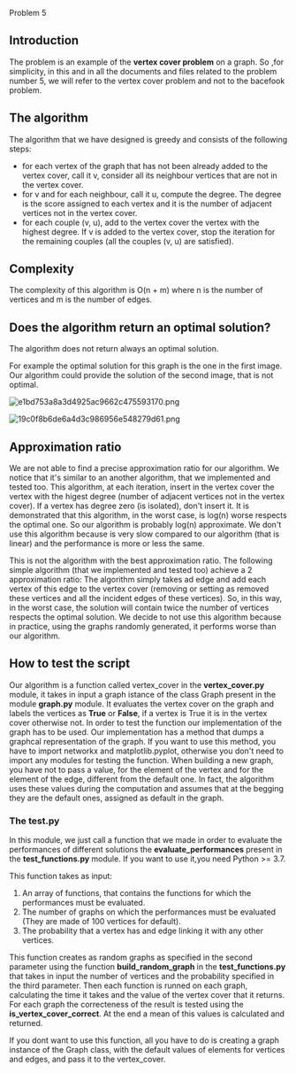 Problem 5

## Introduction
The problem is an example of the **vertex cover problem** on a graph. So ,for simplicity, in this and in all the documents and files related to the problem number 5, we will refer to the vertex cover problem and not to the bacefook problem.

## The algorithm
The algorithm that we have designed is greedy and consists of the following steps:
- for each vertex of the graph that has not been already added to the vertex cover, call it v, consider all its neighbour vertices that are not in the vertex cover.
- for v and for each neighbour, call it u, compute the degree. The degree is the score assigned to each vertex and it is the number of adjacent vertices not in the vertex cover.
- for each couple (v, u), add to the vertex cover the vertex with the highest degree. If v is added to the vertex cover, stop the iteration for the remaining couples (all the couples (v, u) are satisfied).

## Complexity
The complexity of this algorithm is O(n + m) where n is the number of vertices and m is the number of edges.

## Does the algorithm return an optimal solution?
The algorithm does not return always an optimal solution.

For example the optimal solution for this graph is the one in the first image.
Our algorithm could provide the solution of the second image, that is not optimal.



![e1bd753a8a3d4925ac9662c475593170.png](../_resources/53068a5daac94045ae890388239f0ce3.png)



![19c0f8b6de6a4d3c986956e548279d61.png](../_resources/1b9aada17fa1409c8741a77da102a5a5.png)




## Approximation ratio
We are not able to find a precise approximation ratio for our algorithm. We notice that it's similar to an another algorithm, that we implemented and tested too. This algorithm, at each iteration, insert in the vertex cover the vertex with the higest degree (number of adjacent vertices not in the vertex cover). If a vertex has degree zero (is isolated), don't insert it. It is demonstrated that this algorithm, in the worst case, is log(n) worse respects the optimal one. So our algorithm is probably log(n) approximate.
We don't use this algorithm because is very slow compared to our algorithm (that is linear) and the performance is more or less the same.

This is not the algorithm with the best approximation ratio.
The following simple algorithm (that we implemented and tested too) achieve a 2 approximation ratio:
The algorithm simply takes ad edge and add each vertex of this edge to the vertex cover (removing or setting as removed these vertices and all the incident edges of these vertices). So, in this way, in the worst case, the solution will contain twice the number of vertices respects the optimal solution.
We decide to not use this algorithm because in practice, using the graphs randomly generated, it performs worse than our algorithm.

## How to test the script
Our algorithm is a function called vertex_cover in the **vertex_cover.py** module, it takes in input a graph istance of the class Graph present in the module **graph.py** module. It evaluates the vertex cover on the graph and labels the vertices as **True** or **False**, if a vertex is True it is in the vertex cover otherwise not.
In order to test the function our implementation of the graph has to be used. Our implementation has a method that dumps a graphcal representation of the graph. If you want to use this method, you have to import networkx and matplotlib.pyplot, otherwise you don't need to import any modules for testing the function. When building a new graph, you have not to pass a value, for the element of the vertex and for the element of the edge, different from the default one. In fact, the algorithm uses these values during the computation and assumes that at the begging they are the default ones, assigned as default in the graph.

### The test.py
In this module, we just call a function that we made in order to evaluate the performances of different solutions the **evaluate_performances** present in the **test_functions.py** module.
If you want to use it,you need Python >= 3.7.

This function takes as input:

1. An array of functions, that contains the functions for which the performances must be evaluated.
2. The number of graphs on which the performances must be evaluated (They are made of 100 vertices for default).
3. The probability that a vertex has and edge linking it with any other vertices.

This function creates as random graphs as specified in the second parameter using the function **build_random_graph** in the **test_functions.py** that takes in input the number of vertices and the probability specified in the third parameter.
Then each function is runned on each graph, calculating the time it takes and the value of the vertex cover that it returns.
For each graph the correcteness of the result is tested using the **is_vertex_cover_correct**.
At the end a mean of this values is calculated and returned.

If you dont want to use this function, all you have to do is creating a graph instance of the Graph class, with the default values of elements for vertices and edges, and pass it to the vertex_cover.
